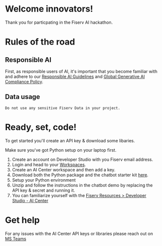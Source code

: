 # Welcome innovators!

Thank you for particpating in the Fiserv AI hackathon.

# Rules of the road

## Responsible AI
First, as responsible users of AI, it's important that you become familiar with and adhere to our [Responsible AI Guidelines](https://urldefense.com/v3/__https:/fiserv.us.newsweaver.com/1wfrx4ekai/7z6gzfx36rb1g5t5hojie9/external?email=true&a=6&p=21640588&t=8935246__;!!P9vvK-4S!gwj_FyHAbETgna37U817yfW04fzLUrNuvIwPXyLwdKupEedtucam_pMHxBpKo_CGAUTtF_SjC4NcI7MArGZdYMMyNeAg2w7Dhpw$) and [Global Generative AI Compliance Policy](https://urldefense.com/v3/__https:/fiserv.us.newsweaver.com/1wfrx4ekai/qm64v4jwa5j1g5t5hojie9/external?email=true&a=6&p=21640588&t=8935246__;!!P9vvK-4S!gwj_FyHAbETgna37U817yfW04fzLUrNuvIwPXyLwdKupEedtucam_pMHxBpKo_CGAUTtF_SjC4NcI7MArGZdYMMyNeAgnaerjYM$).

## Data usage
`Do not use any sensitive Fiserv Data in your project.`

# Ready, set, code!

To get started you'll create an API key & download some libaries.

Make sure you've got Python setup on your laptop first.

1. Create an account on Developer Studio with you Fiserv email address.
2. Login and head to your [Workspaces](/workspaces).
3. Create an AI Center workspace and then add a key.
4. Download both the Python package and the chatbot starter kit [here](https://stage-developer.fiserv.com/product/AICenter/docs/?path=docs/resources.md&branch=stage).
5. Setup your Python environment
6. Unzip and follow the instructions in the chatbot demo by replacing the API key & secret and running it.
7. You can familiarize yourself with the [Fiserv Resources > Developer Studio - AI Center](https://stage-developer.fiserv.com/product/AICenter?branch=stage)

# Get help

For any issues with the AI Center API keys or libraries please reach out on [MS Teams](https://teams.microsoft.com/l/channel/19%3Aff45ead61fef4852b1785fa43ffda4ba%40thread.tacv2/Hackathon?groupId=982cd560-8afd-42fc-bb4c-543e1989b6b1&tenantId=11873a1f-4c8d-450d-8dfb-e37a2e2557f8)
